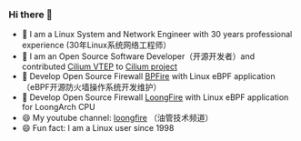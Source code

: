 ### Hi there 👋
- 🌱 I am a Linux System and Network Engineer with 30 years professional experience (30年Linux系统网络工程师）
- 🌱 I am an Open Source Software Developer（开源开发者）and contributed [Cilium VTEP](https://docs.cilium.io/en/latest/network/vtep/) to [Cilium project](https://github.com/cilium/cilium/commits?author=vincentmli)
- 🌱 Develop Open Source Firewall [BPFire](https://github.com/vincentmli/BPFire) with Linux eBPF application（eBPF开源防火墙操作系统开发维护）
- 🌱 Develop Open Source Firewall [LoongFire](https://github.com/vincentmli/loongfire) with Linux eBPF application for LoongArch CPU
- 😄 My youtube channel: [loongfire](https://www.youtube.com/@loongfire) （油管技术频道）
- 😄 Fun fact: I am a Linux user since 1998
